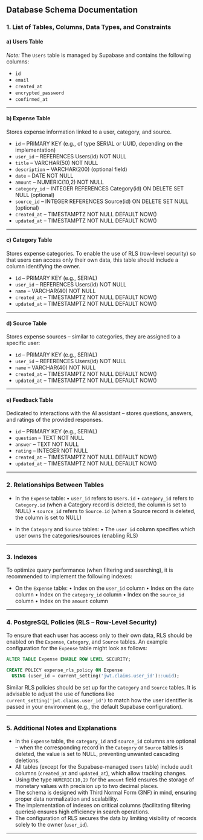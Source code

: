 ## Database Schema Documentation

### 1. List of Tables, Columns, Data Types, and Constraints

#### a) Users Table

_Note:_ The `Users` table is managed by Supabase and contains the following columns:

- `id`
- `email`
- `created_at`
- `encrypted_password`
- `confirmed_at`

---

#### b) Expense Table

Stores expense information linked to a user, category, and source.

- `id` – PRIMARY KEY (e.g., of type SERIAL or UUID, depending on the implementation)
- `user_id` – REFERENCES Users(id) NOT NULL
- `title` – VARCHAR(50) NOT NULL
- `description` – VARCHAR(200) (optional field)
- `date` – DATE NOT NULL
- `amount` – NUMERIC(10,2) NOT NULL
- `category_id` – INTEGER REFERENCES Category(id) ON DELETE SET NULL (optional)
- `source_id` – INTEGER REFERENCES Source(id) ON DELETE SET NULL (optional)
- `created_at` – TIMESTAMPTZ NOT NULL DEFAULT NOW()
- `updated_at` – TIMESTAMPTZ NOT NULL DEFAULT NOW()

---

#### c) Category Table

Stores expense categories. To enable the use of RLS (row-level security) so that users can access only their own data, this table should include a column identifying the owner.

- `id` – PRIMARY KEY (e.g., SERIAL)
- `user_id` – REFERENCES Users(id) NOT NULL
- `name` – VARCHAR(40) NOT NULL
- `created_at` – TIMESTAMPTZ NOT NULL DEFAULT NOW()
- `updated_at` – TIMESTAMPTZ NOT NULL DEFAULT NOW()

---

#### d) Source Table

Stores expense sources – similar to categories, they are assigned to a specific user:

- `id` – PRIMARY KEY (e.g., SERIAL)
- `user_id` – REFERENCES Users(id) NOT NULL
- `name` – VARCHAR(40) NOT NULL
- `created_at` – TIMESTAMPTZ NOT NULL DEFAULT NOW()
- `updated_at` – TIMESTAMPTZ NOT NULL DEFAULT NOW()

---

#### e) Feedback Table

Dedicated to interactions with the AI assistant – stores questions, answers, and ratings of the provided responses.

- `id` – PRIMARY KEY (e.g., SERIAL)
- `question` – TEXT NOT NULL
- `answer` – TEXT NOT NULL
- `rating` – INTEGER NOT NULL
- `created_at` – TIMESTAMPTZ NOT NULL DEFAULT NOW()
- `updated_at` – TIMESTAMPTZ NOT NULL DEFAULT NOW()

---

### 2. Relationships Between Tables

- In the `Expense` table:
  • `user_id` refers to `Users.id`
  • `category_id` refers to `Category.id` (when a Category record is deleted, the column is set to NULL)
  • `source_id` refers to `Source.id` (when a Source record is deleted, the column is set to NULL)

- In the `Category` and `Source` tables:
  • The `user_id` column specifies which user owns the categories/sources (enabling RLS)

---

### 3. Indexes

To optimize query performance (when filtering and searching), it is recommended to implement the following indexes:

- On the `Expense` table:
  • Index on the `user_id` column
  • Index on the `date` column
  • Index on the `category_id` column
  • Index on the `source_id` column
  • Index on the `amount` column

---

### 4. PostgreSQL Policies (RLS – Row-Level Security)

To ensure that each user has access only to their own data, RLS should be enabled on the `Expense`, `Category`, and `Source` tables. An example configuration for the `Expense` table might look as follows:

```sql
ALTER TABLE Expense ENABLE ROW LEVEL SECURITY;

CREATE POLICY expense_rls_policy ON Expense
  USING (user_id = current_setting('jwt.claims.user_id')::uuid);
```

Similar RLS policies should be set up for the `Category` and `Source` tables. It is advisable to adjust the use of functions like `current_setting('jwt.claims.user_id')` to match how the user identifier is passed in your environment (e.g., the default Supabase configuration).

---

### 5. Additional Notes and Explanations

- In the `Expense` table, the `category_id` and `source_id` columns are optional – when the corresponding record in the `Category` or `Source` tables is deleted, the value is set to NULL, preventing unwanted cascading deletions.
- All tables (except for the Supabase-managed `Users` table) include audit columns (`created_at` and `updated_at`), which allow tracking changes.
- Using the type `NUMERIC(10,2)` for the `amount` field ensures the storage of monetary values with precision up to two decimal places.
- The schema is designed with Third Normal Form (3NF) in mind, ensuring proper data normalization and scalability.
- The implementation of indexes on critical columns (facilitating filtering queries) ensures high efficiency in search operations.
- The configuration of RLS secures the data by limiting visibility of records solely to the owner (`user_id`).

---
